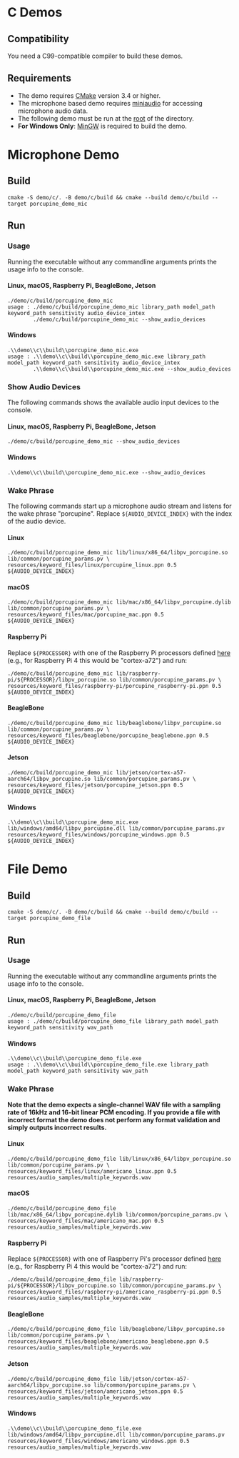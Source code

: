 # C Demos

## Compatibility

You need a C99-compatible compiler to build these demos.

## Requirements
- The demo requires [CMake](https://cmake.org/) version 3.4 or higher. 
- The microphone based demo requires [miniaudio](https://github.com/mackron/miniaudio) for accessing microphone audio data. 
- The following demo must be run at the [root](/../../) of the directory.
- **For Windows Only**: [MinGW](http://mingw-w64.org/doku.php) is required to build the demo.
   
# Microphone Demo

## Build

```console
cmake -S demo/c/. -B demo/c/build && cmake --build demo/c/build --target porcupine_demo_mic
```

## Run

### Usage

Running the executable without any commandline arguments prints the usage info to the console.

#### Linux, macOS, Raspberry Pi, BeagleBone, Jetson

```console
./demo/c/build/porcupine_demo_mic 
usage : ./demo/c/build/porcupine_demo_mic library_path model_path keyword_path sensitivity audio_device_intex
        ./demo/c/build/porcupine_demo_mic --show_audio_devices
```

#### Windows

```console
.\\demo\\c\\build\\porcupine_demo_mic.exe
usage : .\\demo\\c\\build\\porcupine_demo_mic.exe library_path model_path keyword_path sensitivity audio_device_intex
        .\\demo\\c\\build\\porcupine_demo_mic.exe --show_audio_devices
```

### Show Audio Devices

The following commands shows the available audio input devices to the console.

#### Linux, macOS, Raspberry Pi, BeagleBone, Jetson

```console
./demo/c/build/porcupine_demo_mic --show_audio_devices
```

#### Windows

```console
.\\demo\\c\\build\\porcupine_demo_mic.exe --show_audio_devices
```

### Wake Phrase

The following commands start up a microphone audio stream and listens for the wake phrase "porcupine".
Replace `${AUDIO_DEVICE_INDEX}` with the index of the audio device.

#### Linux

```console
./demo/c/build/porcupine_demo_mic lib/linux/x86_64/libpv_porcupine.so lib/common/porcupine_params.pv \
resources/keyword_files/linux/porcupine_linux.ppn 0.5 ${AUDIO_DEVICE_INDEX}
```
#### macOS

```console
./demo/c/build/porcupine_demo_mic lib/mac/x86_64/libpv_porcupine.dylib lib/common/porcupine_params.pv \
resources/keyword_files/mac/porcupine_mac.ppn 0.5 ${AUDIO_DEVICE_INDEX}
```

#### Raspberry Pi

Replace `${PROCESSOR}` with one of the Raspberry Pi processors defined [here](../../lib/raspberry-pi) 
(e.g., for Raspberry Pi 4 this would be "cortex-a72") and run:

```console
./demo/c/build/porcupine_demo_mic lib/raspberry-pi/${PROCESSOR}/libpv_porcupine.so lib/common/porcupine_params.pv \
resources/keyword_files/raspberry-pi/porcupine_raspberry-pi.ppn 0.5 ${AUDIO_DEVICE_INDEX}
```

#### BeagleBone

```console
./demo/c/build/porcupine_demo_mic lib/beaglebone/libpv_porcupine.so lib/common/porcupine_params.pv \
resources/keyword_files/beaglebone/porcupine_beaglebone.ppn 0.5 ${AUDIO_DEVICE_INDEX}
```

#### Jetson

```console
./demo/c/build/porcupine_demo_mic lib/jetson/cortex-a57-aarch64/libpv_porcupine.so lib/common/porcupine_params.pv \
resources/keyword_files/jetson/porcupine_jetson.ppn 0.5 ${AUDIO_DEVICE_INDEX}
```

#### Windows

```console
.\\demo\\c\\build\\porcupine_demo_mic.exe lib/windows/amd64/libpv_porcupine.dll lib/common/porcupine_params.pv resources/keyword_files/windows/porcupine_windows.ppn 0.5 ${AUDIO_DEVICE_INDEX}
```

# File Demo

## Build

```console
cmake -S demo/c/. -B demo/c/build && cmake --build demo/c/build --target porcupine_demo_file
```

## Run

### Usage

Running the executable without any commandline arguments prints the usage info to the console.

#### Linux, macOS, Raspberry Pi, BeagleBone, Jetson

```console
./demo/c/build/porcupine_demo_file 
usage : ./demo/c/build/porcupine_demo_file library_path model_path keyword_path sensitivity wav_path
```

#### Windows

```console
.\\demo\\c\\build\\porcupine_demo_file.exe
usage : .\\demo\\c\\build\\porcupine_demo_file.exe library_path model_path keyword_path sensitivity wav_path
```

### Wake Phrase

**Note that the demo expects a single-channel WAV file with a sampling rate of 16kHz and 16-bit linear PCM encoding. If you
provide a file with incorrect format the demo does not perform any format validation and simply outputs incorrect results.**

#### Linux

```console
./demo/c/build/porcupine_demo_file lib/linux/x86_64/libpv_porcupine.so lib/common/porcupine_params.pv \
resources/keyword_files/linux/americano_linux.ppn 0.5 resources/audio_samples/multiple_keywords.wav 
```

#### macOS

```console
./demo/c/build/porcupine_demo_file lib/mac/x86_64/libpv_porcupine.dylib lib/common/porcupine_params.pv \
resources/keyword_files/mac/americano_mac.ppn 0.5 resources/audio_samples/multiple_keywords.wav 
```

#### Raspberry Pi

Replace `${PROCESSOR}` with one of Raspberry Pi's processor defined [here](../../lib/raspberry-pi)
(e.g., for Raspberry Pi 4 this would be "cortex-a72") and run:

```console
./demo/c/build/porcupine_demo_file lib/raspberry-pi/${PROCESSOR}/libpv_porcupine.so lib/common/porcupine_params.pv \
resources/keyword_files/raspberry-pi/americano_raspberry-pi.ppn 0.5 resources/audio_samples/multiple_keywords.wav
```

#### BeagleBone

```console
./demo/c/build/porcupine_demo_file lib/beaglebone/libpv_porcupine.so lib/common/porcupine_params.pv \
resources/keyword_files/beaglebone/americano_beaglebone.ppn 0.5 resources/audio_samples/multiple_keywords.wav
```

#### Jetson

```console
./demo/c/build/porcupine_demo_file lib/jetson/cortex-a57-aarch64/libpv_porcupine.so lib/common/porcupine_params.pv \
resources/keyword_files/jetson/americano_jetson.ppn 0.5 resources/audio_samples/multiple_keywords.wav
```

#### Windows

```console
.\\demo\\c\\build\\porcupine_demo_file.exe lib/windows/amd64/libpv_porcupine.dll lib/common/porcupine_params.pv resources/keyword_files/windows/americano_windows.ppn 0.5 resources/audio_samples/multiple_keywords.wav
```
